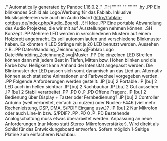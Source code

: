 .\" Automatically generated by Pandoc 1.16.0.2
.\"
.TH "" "" "" "" ""
.hy
.PP
 Ein blinkendes Schild als Logo/Werbung für das Fablab.
Inklusive Musikspielereien wie auch im Audio
Board (http://fablab-cottbus.de/index.php/Audio_Board).
.SH Idee
.PP
Eine portable Abwandlung des Audio Projektes, die wir mit auf
Ausstellungen nehmen können.
.SH Konzept
.PP
Mehrere LED werden in verschiedenen Mustern auf einem Holzbrett
angebracht.
Es soll autonom laufen und verschiedene Blinkmuster haben.
Es könnten 4 LED Stränge mit je 20 LED benutzt werden.
Aussehen z.B.
.PP
Datei:Wandding_Zeichnung.svg|Fablab Logo
Datei:Wandding_Zeichnung2.svg|Muster
.PP
Die einzelnen LED Streifen können dann mit jedem Beat in Tiefen, Mitten
bzw.
Höhen blinken und die Farbe bzw.
Helligkeit kann Anhand der Intensität angepasst werden.
Die Blinkmuster der LED passen sich somit dynamisch an das Lied an.
Alternativ können auch statische Animationen und Farbwechsel vorgegeben
werden.
.PP
Folgende Anforderungen werden gestellt:
.IP \[bu] 2
Portable
.IP \[bu] 2
LED auch im hellen sichtbar
.IP \[bu] 2
Nachbaubar
.IP \[bu] 2
Gut aussehen
.IP \[bu] 2
Stabil verarbeitet
.PP
.PD 0
.P
.PD
Offene Fragen:
.IP \[bu] 2
Bedienung über Display + Taster oder Fernbedienung?
.IP \[bu] 2
Controller Arduino (weit verbreitet, einfach zu nutzen) oder
Nucleo\-F446 (viel mehr Rechenleistung, DSP, DMA, S/PDIF Eingang usw.)?
.IP \[bu] 2
Nur Mikrofon oder auch Line\-In bzw.
S/PDIF?
.PP
.PD 0
.P
.PD
Bestehende Analogschaltung muss etwas überarbeitet werden.
Anpassung an neue Anforderungen (nur Mono statt Stereo,
Mikrofonverstärker).
Wird direkt als Schild für das Entwicklungsboard entworfen.
Sofern möglich 1\-Seitige Platine zum einfacheren Nachbau.
